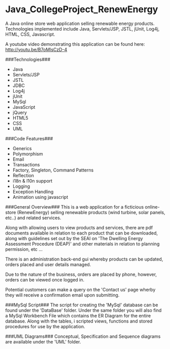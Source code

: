 # Java_CollegeProject_RenewEnergy
A Java online store web application selling renewable energy products. Technologies implemented include Java, Servlets/JSP, JSTL, jUnit, Log4j, HTML, CSS, Javascript.

A youtube video demonstrating this application can be found here: http://youtu.be/B7oMlsCzD-4


###Technologies###
* Java
* Servlets/JSP
* JSTL
* JDBC
* Log4j
* jUnit
* MySql
* JavaScript
* jQuery
* HTML5
* CSS
* UML


###Code Features###
* Generics
* Polymorphism
* Email
* Transactions
* Factory, Singleton, Command Patterns
* Reflection
* i18n & l10n support
* Logging
* Exception Handling
* Animation using javascript


###General Overview###
This is a web application for a ficticious online-store (RenewEnergy) selling renewable products (wind turbine, solar panels, etc..) and related services.

Along with allowing users to view products and services, there are pdf documents available in relation to each product that can be downloaded, along with guidelines set out by the SEAI on 'The Dwelling Energy Assessment Procedure (DEAP)' and other materials in relation to planning permission, etc ...

There is an administration back-end gui whereby products can be updated, orders placed and user details managed.

Due to the nature of the business, orders are placed by phone, however, orders can be viewed once logged in.

Potential customers can make a query on the 'Contact us' page wherby they will receive a confirmation email upon submitting.


###MySql Script###
The script for creating the 'MySql' database can be found under the 'DataBase' folder. Under the same folder you will also find a MySql Workbench File which contains the ER Diagram for the entire database. Along with the tables, i scripted views, functions and stored procedures for use by the application.


###UML Diagrams###
Conceptual, Specification and Sequence diagrams are available under the 'UML' folder.
